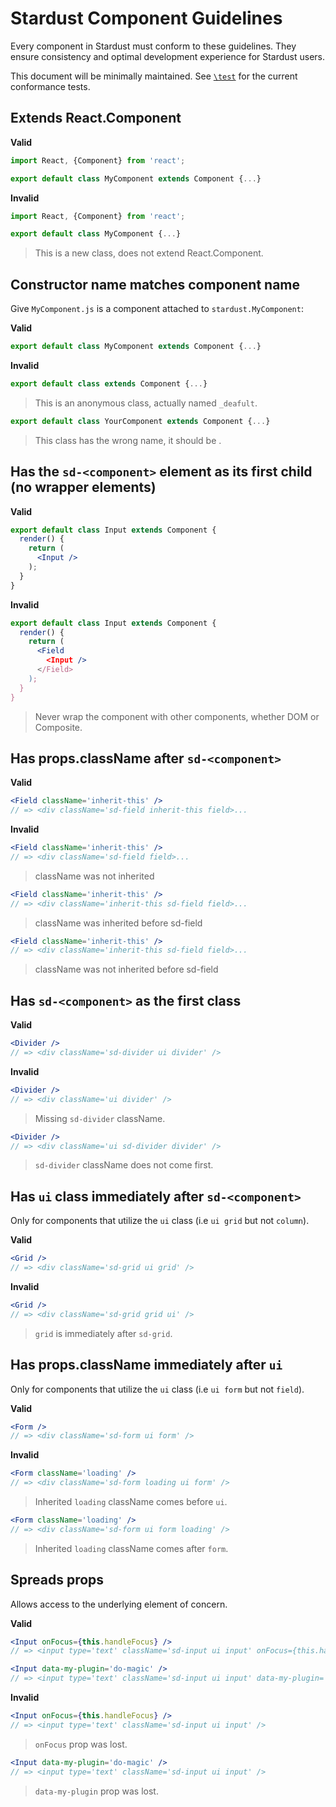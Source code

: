 # Stardust Component Guidelines

Every component in Stardust must conform to these guidelines.  They ensure consistency and optimal development experience for Stardust users.

This document will be minimally maintained.  See [`\test`](https://github.com/TechnologyAdvice/stardust/tree/master/test) for the current conformance tests.

## Extends React.Component

**Valid**

```jsx
import React, {Component} from 'react';

export default class MyComponent extends Component {...}
```

**Invalid**

```jsx
import React, {Component} from 'react';

export default class MyComponent {...}
```
>This is a new class, does not extend React.Component.

## Constructor name matches component name

Give `MyComponent.js` is a component attached to `stardust.MyComponent`:

**Valid**

```jsx
export default class MyComponent extends Component {...}
```

**Invalid**

```jsx
export default class extends Component {...}
```
>This is an anonymous class, actually named `_deafult`.

```jsx
export default class YourComponent extends Component {...}
```
>This class has the wrong name, it should be .

## Has the `sd-<component>` element as its first child (no wrapper elements)

**Valid**

```jsx
export default class Input extends Component {
  render() {
    return (
      <Input />
    );
  }
}
```

**Invalid**

```jsx
export default class Input extends Component {
  render() {
    return (
      <Field
        <Input />
      </Field>
    );
  }
}
```
>Never wrap the component with other components, whether DOM or Composite.

## Has props.className after `sd-<component>`

**Valid**

```jsx
<Field className='inherit-this' />
// => <div className='sd-field inherit-this field>...
```

**Invalid**

```jsx
<Field className='inherit-this' />
// => <div className='sd-field field>...
```
>className was not inherited

```jsx
<Field className='inherit-this' />
// => <div className='inherit-this sd-field field>...
```
>className was inherited before sd-field

```jsx
<Field className='inherit-this' />
// => <div className='inherit-this sd-field field>...
```
>className was not inherited before sd-field

## Has `sd-<component>` as the first class

**Valid**

```jsx
<Divider />
// => <div className='sd-divider ui divider' /> 
```

**Invalid**

```jsx
<Divider />
// => <div className='ui divider' /> 
```
>Missing `sd-divider` className.

```jsx
<Divider />
// => <div className='ui sd-divider divider' /> 
```
>`sd-divider` className does not come first.

## Has `ui` class immediately after `sd-<component>`
Only for components that utilize the `ui` class (i.e `ui grid` but not `column`).

**Valid**

```jsx
<Grid />
// => <div className='sd-grid ui grid' /> 
```

**Invalid**

```jsx
<Grid />
// => <div className='sd-grid grid ui' /> 
```
>`grid` is immediately after `sd-grid`.

## Has props.className immediately after `ui`

Only for components that utilize the `ui` class (i.e `ui form` but not `field`).

**Valid**

```jsx
<Form />
// => <div className='sd-form ui form' /> 
```

**Invalid**

```jsx
<Form className='loading' />
// => <div className='sd-form loading ui form' /> 
```
>Inherited `loading` className comes before `ui`.

```jsx
<Form className='loading' />
// => <div className='sd-form ui form loading' /> 
```
>Inherited `loading` className comes after `form`.

## Spreads props
Allows access to the underlying element of concern.

**Valid**

```jsx
<Input onFocus={this.handleFocus} />
// => <input type='text' className='sd-input ui input' onFocus={this.handleFocus} /> 
```

```jsx
<Input data-my-plugin='do-magic' />
// => <input type='text' className='sd-input ui input' data-my-plugin='do-magic' /> 
```

**Invalid**

```jsx
<Input onFocus={this.handleFocus} />
// => <input type='text' className='sd-input ui input' /> 
```
>`onFocus` prop was lost.

```jsx
<Input data-my-plugin='do-magic' />
// => <input type='text' className='sd-input ui input' /> 
```
>`data-my-plugin` prop was lost.
